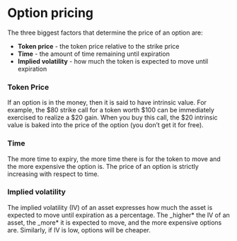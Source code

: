 # Option pricing

The three biggest factors that determine the price of an option are:

- **Token price** - the token price relative to the strike price
- **Time** - the amount of time remaining until expiration
- **Implied volatility** - how much the token is expected to move until expiration

### Token Price

If an option is in the money, then it is said to have intrinsic value. For example, the $80 strike call for a token worth $100 can be immediately exercised to realize a $20 gain. When you buy this call, the $20 intrinsic value is baked into the price of the option (you don’t get it for free).

### Time

The more time to expiry, the more time there is for the token to move and the more expensive the option is. The price of an option is strictly increasing with respect to time.

### Implied volatility

The implied volatility (IV) of an asset expresses how much the asset is expected to move until expiration as a percentage. The \_higher* the IV of an asset, the \_more* it is expected to move, and the more expensive options are. Similarly, if IV is low, options will be cheaper.
